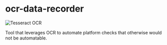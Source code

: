 # ocr-data-recorder
![Tesseract OCR]([Images/tesseract-ocr.png?raw=true "Title")

Tool that leverages OCR to automate platform checks that otherwise would not be automatable.
